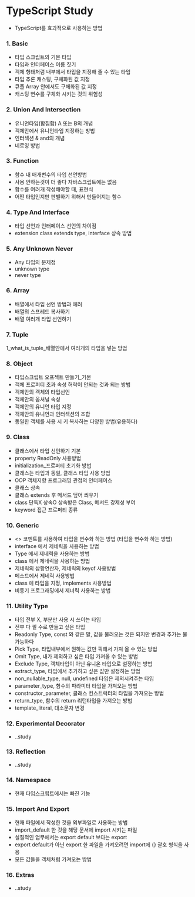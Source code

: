 # TypeScript Study

- TypeScript를 효과적으로 사용하는 방법

### 1. Basic

- 타입 스크립트의 기본 타입
- 타입과 인터페이스 이름 짓기
- 객체 형태처럼 내부에서 타입을 지정해 줄 수 있는 타입
- 타입 추론 캐스팅, 구체화된 값 지정
- 큐플 Array 안에서도 구체화된 값 지정
- 캐스팅 변수를 구체화 시키는 것의 위험성

### 2. Union And Intersection

- 유니언타입(합집합) A 또는 B의 개념
- 객체안에서 유니언타입 지정하는 방법
- 인터섹션 & and의 개념
- 네로잉 방법

### 3. Function

- 함수 내 매개변수의 타입 선언방법
- 사용 안하는것이 더 좋다 자바스크립트에는 없음
- 함수를 여러개 작성해야할 때, 표현식
- 어떤 타입인지만 판별하기 위해서 만들어지는 함수

### 4. Type And Interface

- 타입 선언과 인터페이스 선언의 차이점
- extension class extends type, interface 상속 방법

### 5. Any Unknown Never

- Any 타입의 문제점
- unknown type
- never type

### 6. Array

- 배열에서 타입 선언 방법과 에러
- 배열의 스프레드 복사하기
- 배열 여러개 타입 선언하기

### 7. Tuple

1_what_is_tuple_배열안에서 여러개의 타입을 넣는 방법

### 8. Object

- 타입스크립트 오프젝트 만들기_기본
- 객체 프로퍼티 초과 속성 허락이 안되는 것과 되는 방법
- 객체안의 객체의 타입선언
- 객체안의 옵셔널 속성
- 객체안의 유니언 타입 지정
- 객체안의 유니언과 인터섹션의 조합
- 동일한 객체를 사용 시 키 복사하는 다양한 방법(유용하다)

### 9. Class

- 클래스에서 타입 선언하기 기본
- property ReadOnly 사용방법
- initialization_프로퍼티 초기화 방법
- 클래스는 타입과 동일, 클래스 타입 사용 방법
- OOP 객체지향 프로그래밍 관점의 인터페이스
- 클래스 상속
- 클래스 extends 후 메서드 덮어 씌우기
- class 단독X 상속O 상속받은 Class, 메서드 강제성 부여
- keyword 접근 프로퍼티 종류

### 10. Generic

- <> 코멘트를 사용하여 타입을 변수화 하는 방법 (타입을 변수화 하는 방법)
- interface 에서 제네릭을 사용하는 방법
- Type 에서 제네릭을 사용하는 방법
- class 에서 제네릭을 사용하는 방법
- 제네릭의 삼항연산자, 제네릭의 keyof 사용방법
- 메소드에서 제네릭 사용방법
- class 에 타입을 지정, implements 사용방법
- 비동기 프로그래밍에서 제너릭 사용하는 방법

### 11. Utility Type

- 타입 전부 X, 부분만 사용 시 쓰이는 타입
- 전부 다 필 수로 만들고 싶은 타입
- Readonly Type, const 와 같은 말, 값을 불러오는 것은 되지만 변경과 추가는 불가능하다
- Pick Type, 타입내부에서 원하는 값만 픽해서 가져 올 수 있는 방법
- Omit Type, 내가 제외하고 싶은 타입 가져올 수 있는 방법
- Exclude Type, 객체타입이 아닌 유니온 타입으로 설정하는 방법
- extract_type, 타입에서 추가하고 싶은 값만 설정하는 방법
- non_nullable_type,  null, undefined 타입은 제외시켜주는 타입
- parameter_type, 함수의 파라미터 타입을 가져오는 방법
- constructor_parameter, 클래스 컨스트럭터의 타입을 가져오는 방법
- return_type, 함수의 return 리턴타입을 가져오는 방법
- template_literal, 대소문자 변경

### 12. Experimental Decorator

- ..study

### 13. Reflection

- ..study

### 14. Namespace

- 현재 타입스크립트에서는 빠진 기능

### 15. Import And Export
- 현재 파일에서 작성한 것을 외부파일로 사용하는 방법
- import_default 한 것을 해당 문서에 import 시키는 파일
- 실질적인 업무에서는 export default 보다는 export
- export default가 아닌 export 한 파일을 가져오려면 import에 {} 괄호 형식을 사용
- 모든 값들을 객체처럼 가져오는 방법

### 16. Extras

- ..study